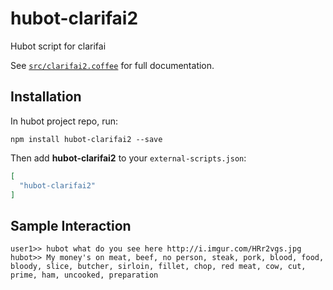 # hubot-clarifai2

Hubot script for clarifai

See [`src/clarifai2.coffee`](src/clarifai2.coffee) for full documentation.

## Installation

In hubot project repo, run:

`npm install hubot-clarifai2 --save`

Then add **hubot-clarifai2** to your `external-scripts.json`:

```json
[
  "hubot-clarifai2"
]
```

## Sample Interaction

```
user1>> hubot what do you see here http://i.imgur.com/HRr2vgs.jpg
hubot>> My money's on meat, beef, no person, steak, pork, blood, food, bloody, slice, butcher, sirloin, fillet, chop, red meat, cow, cut, prime, ham, uncooked, preparation
```
